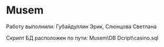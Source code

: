 # Musem

Работу выполнили: Губайдуллин Эрик, Слюнцова Светлана

Скрипт БД расположен по пути: Musem\DB Dcript\casino.sql
